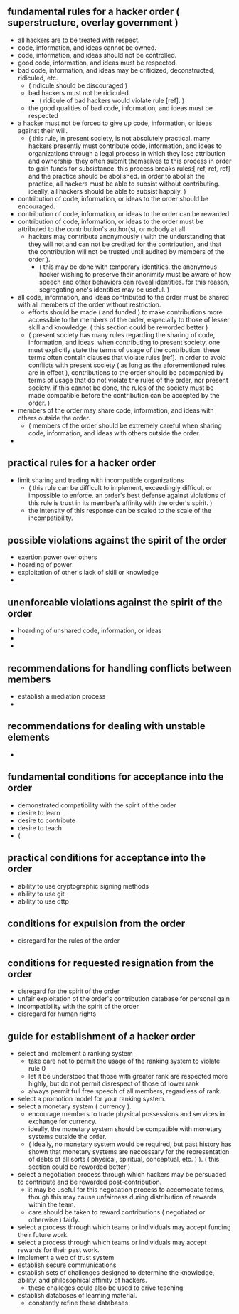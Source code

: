## fundamental rules for a hacker order ( superstructure, overlay government )

 - all hackers are to be treated with respect.
 - code, information, and ideas cannot be owned.
 - code, information, and ideas should not be controlled.
 - good code, information, and ideas must be respected.
 - bad code, information, and ideas may be criticized, deconstructed, ridiculed, etc.
	 - ( ridicule should be discouraged )
	 - bad hackers must not be ridiculed.
		 - ( ridicule of bad hackers would violate rule [ref]. )
	 - the good qualities of bad code, information, and ideas must be respected
 - a hacker must not be forced to give up code, information, or ideas against their will.
	 - ( this rule, in present society, is not absolutely practical. many hackers presently must contribute code, information, and ideas to organizations through a legal process in which they lose attribution and ownership. they often submit themselves to this process in order to gain funds for subsistance. this process breaks rules:\[ ref, ref, ref\] and the practice should be abolished. in order to abolish the practice, all hackers must be able to subsist without contributing. ideally, all hackers should be able to subsist happily. )
 - contribution of code, information, or ideas to the order should be encouraged.
 - contribution of code, information, or ideas to the order can be rewarded.
 - contribution of code, information, or ideas to the order must be attributed to the contribution's author(s), or nobody at all.
	 - hackers may contribute anonymously ( with the understanding that they will not and can not be credited for the contribution, and that the contribution will not be trusted until audited by members of the order ).
		 - ( this may be done with temporary identities. the anonymous hacker wishing to preserve their anonimity must be aware of how speech and other behaviors can reveal identities. for this reason, segregating one's identities may be useful. )
 - all code, information, and ideas contributed to the order must be shared with all members of the order without restriction.
	 - efforts should be made ( and funded ) to make contributions more accessible to the members of the order, especially to those of lesser skill and knowledge. ( this section could be reworded better )
	 - ( present society has many rules regarding the sharing of code, information, and ideas. when contributing to present society, one must explicitly state the terms of usage of the contribution. these terms often contain clauses that violate rules [ref]. in order to avoid conflicts with present society ( as long as the aforementioned rules are in effect ), contributions to the order should be acompanied by terms of usage that do not violate the rules of the order, nor present society. if this cannot be done, the rules of the society must be made compatible before the contribution can be accepted by the order. )
 - members of the order may share code, information, and ideas with others outside the order.
	 - ( members of the order should be extremely careful when sharing code, information, and ideas with others outside the order.
 - 

## practical rules for a hacker order
 - limit sharing and trading with incompatible organizations
	 - ( this rule can be difficult to implement, exceedingly difficult or impossible to enforce. an order's best defense against violations of this rule is trust in its member's affinity with the order's spirit. )
	 - the intensity of this response can be scaled to the scale of the incompatibility.

## possible violations against the spirit of the order
 - exertion power over others
 - hoarding of power
 - exploitation of other's lack of skill or knowledge
 - 

## unenforcable violations against the spirit of the order
 - hoarding of unshared code, information, or ideas
 - 
 - 

## recommendations for handling conflicts between members
 - establish a mediation process
 - 

## recommendations for dealing with unstable elements
 - 

## fundamental conditions for acceptance into the order
 - demonstrated compatibility with the spirit of the order
 - desire to learn
 - desire to contribute
 - desire to teach
 - ( 

## practical conditions for acceptance into the order
 - ability to use cryptographic signing methods
 - ability to use git
 - ability to use dttp

## conditions for expulsion from the order
 - disregard for the rules of the order

## conditions for requested resignation from the order
 - disregard for the spirit of the order
 - unfair exploitation of the order's contribution database for personal gain
 - incompatibility with the spirit of the order
 - disregard for human rights

## guide for establishment of a hacker order
 - select and implement a ranking system
	 - take care not to permit the usage of the ranking system to violate rule 0
	 - let it be understood that those with greater rank are respected more highly, but do not permit disrespect of those of lower rank
	 - always permit full free speech of all members, regardless of rank. 
 - select a promotion model for your ranking system.
 - select a monetary system ( currency ).
	 - encourage members to trade physical possessions and services in exchange for currency.
	 - ideally, the monetary system should be compatible with monetary systems outside the order.
	 - ( ideally, no monetary system would be required, but past history has shown that monetary systems are neccessary for the representation of debts of all sorts ( physical, spiritual, conceptual, etc. ) ). ( this section could be reworded better )
 - select a negotiation process through which hackers may be persuaded to contribute and be rewarded post-contribution.
	 - it may be useful for this negotiation process to accomodate teams, though this may cause unfairness during distribution of rewards within the team.
	 - care should be taken to reward contributions ( negotiated or otherwise ) fairly.
 - select a process through which teams or individuals may accept funding their future work.
 - select a process through which teams or individuals may accept rewards for their past work.
 - implement a web of trust system
 - establish secure communications
 - establish sets of challenges designed to determine the knowledge, ability, and philosophical affinity of hackers.
	 - these challeges could also be used to drive teaching
 - establish databases of learning material.
	 - constantly refine these databases
